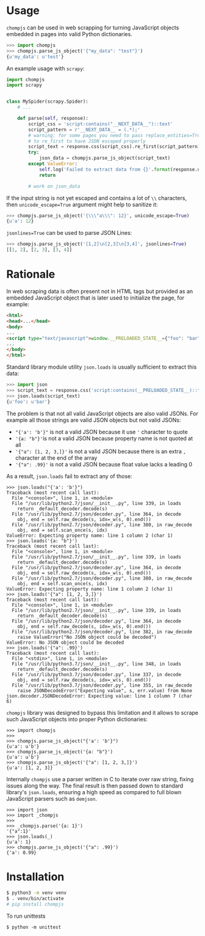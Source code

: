 # Usage

`chompjs` can be used in web scrapping for turning JavaScript objects embedded in pages into valid Python dictionaries.

```python
>>> import chompjs
>>> chompjs.parse_js_object('{"my_data": "test"}')
{u'my_data': u'test'}
```

An example usage with `scrapy`:

```python
import chompjs
import scrapy


class MySpider(scrapy.Spider):
    # ...

    def parse(self, response):
        script_css = 'script:contains("__NEXT_DATA__")::text'
        script_pattern = r'__NEXT_DATA__ = (.*);'
        # warning: for some pages you need to pass replace_entities=True
        # to re_first to have JSON escaped properly
        script_text = response.css(script_css).re_first(script_pattern)
        try:
            json_data = chompjs.parse_js_object(script_text)
        except ValueError:
            self.log('Failed to extract data from {}'.format(response.url))
            return

        # work on json_data
```

If the input string is not yet escaped and contains a lot of `\\` characters, then `unicode_escape=True` argument might help to sanitize it:

```python
>>> chompjs.parse_js_object('{\\\"a\\\": 12}', unicode_escape=True)
{u'a': 12}
```

`jsonlines=True` can be used to parse JSON Lines:

```python
>>> chompjs.parse_js_object('[1,2]\n[2,3]\n[3,4]', jsonlines=True)
[[1, 2], [2, 3], [3, 4]]
```

# Rationale

In web scraping data is often present not in HTML tags but provided as an embedded JavaScript object that is later  used to initialize the page, for example:

```html
<html>
<head>...</head>
<body>
...
<script type="text/javascript">window.__PRELOADED_STATE__={"foo": "bar"}</script>
...
</body>
</html>
```

Standard library module utility `json.loads` is usually sufficient to extract this data:

```python
>>> import json
>>> script_text = response.css('script:contains(__PRELOADED_STATE__)::text').re_first('__PRELOADED_STATE__=(.*)')
>>> json.loads(script_text)
{u'foo': u'bar'}

```
The problem is that not all valid JavaScript objects are also valid JSONs. For example all those strings are valid JSON objects but not valid JSONs:

* `"{'a': 'b'}"` is not a valid JSON because it use `'` character to quote
* `'{a: "b"}'`is not a valid JSON because property name is not quoted at all
* `'{"a": [1, 2, 3,]}'` is not a valid JSON because there is an extra `,` character at the end of the array
* `'{"a": .99}'` is not a valid JSON because float value lacks a leading 0

As a result, `json.loads` fail to extract any of those:

```
>>> json.loads("{'a': 'b'}")
Traceback (most recent call last):
  File "<console>", line 1, in <module>
  File "/usr/lib/python2.7/json/__init__.py", line 339, in loads
    return _default_decoder.decode(s)
  File "/usr/lib/python2.7/json/decoder.py", line 364, in decode
    obj, end = self.raw_decode(s, idx=_w(s, 0).end())
  File "/usr/lib/python2.7/json/decoder.py", line 380, in raw_decode
    obj, end = self.scan_once(s, idx)
ValueError: Expecting property name: line 1 column 2 (char 1)
>>> json.loads('{a: "b"}')
Traceback (most recent call last):
  File "<console>", line 1, in <module>
  File "/usr/lib/python2.7/json/__init__.py", line 339, in loads
    return _default_decoder.decode(s)
  File "/usr/lib/python2.7/json/decoder.py", line 364, in decode
    obj, end = self.raw_decode(s, idx=_w(s, 0).end())
  File "/usr/lib/python2.7/json/decoder.py", line 380, in raw_decode
    obj, end = self.scan_once(s, idx)
ValueError: Expecting property name: line 1 column 2 (char 1)
>>> json.loads('{"a": [1, 2, 3,]}')
Traceback (most recent call last):
  File "<console>", line 1, in <module>
  File "/usr/lib/python2.7/json/__init__.py", line 339, in loads
    return _default_decoder.decode(s)
  File "/usr/lib/python2.7/json/decoder.py", line 364, in decode
    obj, end = self.raw_decode(s, idx=_w(s, 0).end())
  File "/usr/lib/python2.7/json/decoder.py", line 382, in raw_decode
    raise ValueError("No JSON object could be decoded")
ValueError: No JSON object could be decoded
>>> json.loads('{"a": .99}')
Traceback (most recent call last):
  File "<stdin>", line 1, in <module>
  File "/usr/lib/python3.7/json/__init__.py", line 348, in loads
    return _default_decoder.decode(s)
  File "/usr/lib/python3.7/json/decoder.py", line 337, in decode
    obj, end = self.raw_decode(s, idx=_w(s, 0).end())
  File "/usr/lib/python3.7/json/decoder.py", line 355, in raw_decode
    raise JSONDecodeError("Expecting value", s, err.value) from None
json.decoder.JSONDecodeError: Expecting value: line 1 column 7 (char 6)

```
`chompjs` library was designed to bypass this limitation and it allows to scrape such JavaScript objects into proper Python dictionaries:

```
>>> import chompjs
>>> 
>>> chompjs.parse_js_object("{'a': 'b'}")
{u'a': u'b'}
>>> chompjs.parse_js_object('{a: "b"}')
{u'a': u'b'}
>>> chompjs.parse_js_object('{"a": [1, 2, 3,]}')
{u'a': [1, 2, 3]}
```

Internally `chompjs` use a parser written in C to iterate over raw string, fixing issues along the way. The final result is then passed down to standard library's `json.loads`, ensuring a high speed as compared to full blown JavaScript parsers such as `demjson`.

```
>>> import json
>>> import _chompjs
>>> 
>>> _chompjs.parse('{a: 1}')
'{"a":1}'
>>> json.loads(_)
{u'a': 1}
>>> chompjs.parse_js_object('{"a": .99}')
{'a': 0.99}
```

# Installation

```bash
$ python3 -m venv venv
$ . venv/bin/activate
# pip install chompjs
```

To run unittests

```
$ python -m unittest
```

